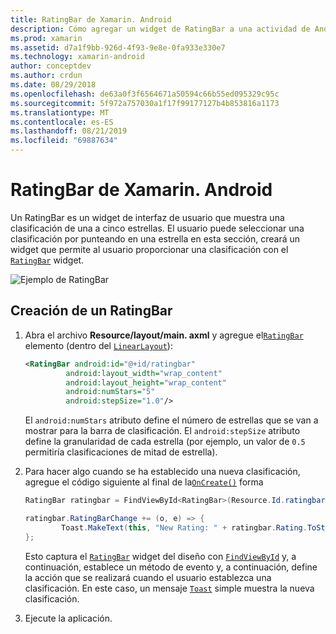 ```yaml
---
title: RatingBar de Xamarin. Android
description: Cómo agregar un widget de RatingBar a una actividad de Android.
ms.prod: xamarin
ms.assetid: d7a1f9bb-926d-4f93-9e8e-0fa933e330e7
ms.technology: xamarin-android
author: conceptdev
ms.author: crdun
ms.date: 08/29/2018
ms.openlocfilehash: de63a0f3f6564671a50594c66b55ed095329c95c
ms.sourcegitcommit: 5f972a757030a1f17f99177127b4b853816a1173
ms.translationtype: MT
ms.contentlocale: es-ES
ms.lasthandoff: 08/21/2019
ms.locfileid: "69887634"
---
```

# <a name="xamarinandroid-ratingbar"></a>RatingBar de Xamarin. Android

Un RatingBar es un widget de interfaz de usuario que muestra una clasificación de una a cinco estrellas. El usuario puede seleccionar una clasificación por punteando en una estrella en esta sección, creará un widget que permite al usuario proporcionar una clasificación con el [`RatingBar`](xref:Android.Widget.RatingBar) widget.

![Ejemplo de RatingBar](ratingbar-images/01-ratingbar.png)


## <a name="creating-a-ratingbar"></a>Creación de un RatingBar

1. Abra el archivo **Resource/layout/main. axml** y agregue el[`RatingBar`](xref:Android.Widget.RatingBar)
   elemento (dentro del [`LinearLayout`](xref:Android.Widget.LinearLayout)):

   ```xml
   <RatingBar android:id="@+id/ratingbar"
            android:layout_width="wrap_content"
            android:layout_height="wrap_content"
            android:numStars="5"
            android:stepSize="1.0"/>
   ```

   El `android:numStars` atributo define el número de estrellas que se van a mostrar para la barra de clasificación. El `android:stepSize` atributo define la granularidad de cada estrella (por ejemplo, un valor de `0.5` permitiría clasificaciones de mitad de estrella).

2. Para hacer algo cuando se ha establecido una nueva clasificación, agregue el código siguiente al final de la[`OnCreate()`](xref:Android.App.Activity.OnCreate*)
   forma

    ```csharp
    RatingBar ratingbar = FindViewById<RatingBar>(Resource.Id.ratingbar);

    ratingbar.RatingBarChange += (o, e) => {
            Toast.MakeText(this, "New Rating: " + ratingbar.Rating.ToString (), ToastLength.Short).Show ();
    };
    ```

    Esto captura el [`RatingBar`](xref:Android.Widget.RatingBar) widget del diseño con [`FindViewById`](xref:Android.App.Activity.FindViewById*) y, a continuación, establece un método de evento y, a continuación, define la acción que se realizará cuando el usuario establezca una clasificación. En este caso, un mensaje [`Toast`](xref:Android.Widget.Toast) simple muestra la nueva clasificación.

3. Ejecute la aplicación.

